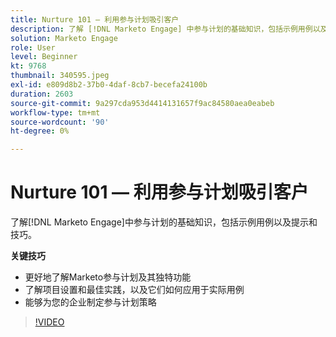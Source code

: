 ```yaml
---
title: Nurture 101 — 利用参与计划吸引客户
description: 了解 [!DNL Marketo Engage] 中参与计划的基础知识，包括示例用例以及提示和技巧。
solution: Marketo Engage
role: User
level: Beginner
kt: 9768
thumbnail: 340595.jpeg
exl-id: e809d8b2-37b0-4daf-8cb7-becefa24100b
duration: 2603
source-git-commit: 9a297cda953d4414131657f9ac84580aea0eabeb
workflow-type: tm+mt
source-wordcount: '90'
ht-degree: 0%

---
```


# Nurture 101 — 利用参与计划吸引客户

了解[!DNL Marketo Engage]中参与计划的基础知识，包括示例用例以及提示和技巧。

**关键技巧**

* 更好地了解Marketo参与计划及其独特功能
* 了解项目设置和最佳实践，以及它们如何应用于实际用例
* 能够为您的企业制定参与计划策略

>[!VIDEO](https://video.tv.adobe.com/v/340595/?quality=12&learn=on)
